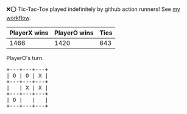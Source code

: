 :x::o: Tic-Tac-Toe played indefinitely by github action runners! See [my workflow](.github/workflows/play.yaml).

|PlayerX wins|PlayerO wins|Ties|
|-|-|-|
|1466|1420|643|

PlayerO's turn.

<pre>
+---+---+---+
| O | O | X |
+---+---+---+
|   | X | X |
+---+---+---+
| O |   |   |
+---+---+---+
</pre>